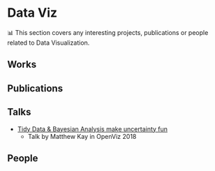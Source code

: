 # Data Viz

:bar_chart: This section covers any interesting projects, publications or people related to Data Visualization.

## Works

## Publications

## Talks

* [Tidy Data & Bayesian Analysis make uncertainty fun](http://www.mjskay.com/presentations/openvisconf2018-bayes-uncertainty-2.pdf)
  * Talk by Matthew Kay in OpenViz 2018

## People
